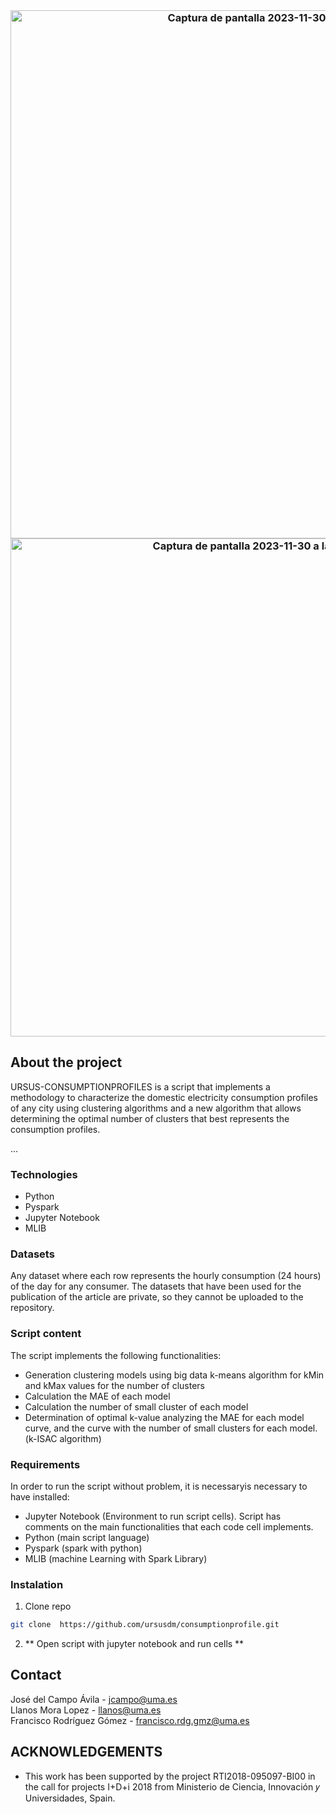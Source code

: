 <!--
*** Thanks for checking out this README Template. If you have a suggestion that would
*** make this better, please fork the repo and create a pull request or simply open
*** an issue with the tag "enhancement".
*** Thanks again! Now go create something AMAZING! :D
-->





<!-- PROJECT SHIELDS -->
<!--
*** I'm using markdown "reference style" links for readability.
*** Reference links are enclosed in brackets [ ] instead of parentheses ( ).
*** See the bottom of this document for the declaration of the reference variables
*** for contributors-url, forks-url, etc. This is an optional, concise syntax you may use.
*** https://www.markdownguide.org/basic-syntax/#reference-style-links
-->


<!-- PROJECT LOGO -->
<br />
<p align="center">
  


  <h3 align="center"Tool that allows generating clustering models to characterize household electricity consumption profiles. It includes an implementation of the k-ISAC algorithm, an algorithm for determining the optimal number of clusters by analyzing two curves with quality indicators of the clustering models (the MAE curve of the models, and the curve with the number of small clusters that has each model) </h3>


<img width="845" alt="Captura de pantalla 2023-11-30 a las 9 24 39" src="https://github.com/ursusdm/consumptionprofiles/assets/68539118/a522fb30-ebc9-4bc2-b25b-c6e53ead6f0f">

<img width="797" alt="Captura de pantalla 2023-11-30 a las 9 24 54" src="https://github.com/ursusdm/consumptionprofiles/assets/68539118/082aff04-66fe-477e-bad1-953e001784bb">


<!-- ABOUT THE PROJECT -->
## About the project

URSUS-CONSUMPTIONPROFILES is a script that implements a methodology to characterize the domestic electricity consumption profiles of any city using clustering algorithms and a new algorithm that allows determining the optimal number of clusters that best represents the consumption profiles.

...

### Technologies

* Python
* Pyspark
* Jupyter Notebook
* MLIB
  
 ### Datasets

 Any dataset where each row represents the hourly consumption (24 hours) of the day for any consumer. 
 The datasets that have been used for the publication of the article are private, so they cannot be uploaded to the repository.

  ### Script content
  
  The script implements the following functionalities:
  
  * Generation clustering models using big data k-means algorithm for kMin and kMax values for the number of clusters
  * Calculation the MAE of each model
  * Calculation the number of small cluster of each model
  * Determination of optimal k-value analyzing the MAE for each model curve, and the curve with the number of small clusters for each model. (k-ISAC algorithm) 

### Requirements

In order to run the script without problem, it is necessaryis necessary to have installed:

* Jupyter Notebook (Environment to run script cells). Script has comments on the main functionalities that each code cell implements.
* Python (main script language)
* Pyspark (spark with python)
* MLIB (machine Learning with Spark Library)


### Instalation


1. Clone repo
```sh
git clone  https://github.com/ursusdm/consumptionprofile.git
```
2. ** Open script with jupyter notebook and run cells **


<!-- CONTACT -->
## Contact

José del Campo Ávila  - jcampo@uma.es
</br>
Llanos Mora Lopez  - llanos@uma.es
</br>
Francisco Rodríguez Gómez  - francisco.rdg.gmz@uma.es


 
## ACKNOWLEDGEMENTS

* This work has been supported by the project RTI2018-095097-BI00 in the 
call for projects I+D+i 2018 from Ministerio de Ciencia, Innovación 𝑦 Universidades, Spain.


